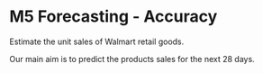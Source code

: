 # M5 Forecasting - Accuracy

Estimate the unit sales of Walmart retail goods.

Our main aim is to predict the products sales for the next 28 days.
